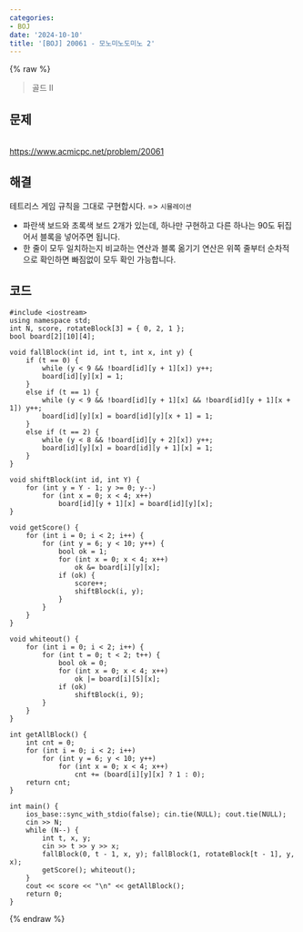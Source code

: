 ```yaml
---
categories:
- BOJ
date: '2024-10-10'
title: '[BOJ] 20061 - 모노미노도미노 2'
---
```


{% raw %}
> 골드 II<br>

## 문제
<br>https://www.acmicpc.net/problem/20061

## 해결
테트리스 게임 규칙을 그대로 구현합시다.  => `시뮬레이션`

- 파란색 보드와 초록색 보드 2개가 있는데, 하나만 구현하고 다른 하나는 90도 뒤집어서 블록을 넣어주면 됩니다.
- 한 줄이 모두 일치하는지 비교하는 연산과 블록 옮기기 연산은 위쪽 줄부터 순차적으로 확인하면 빠짐없이 모두 확인 가능합니다.

## 코드
```
#include <iostream>
using namespace std;
int N, score, rotateBlock[3] = { 0, 2, 1 };
bool board[2][10][4];

void fallBlock(int id, int t, int x, int y) {
	if (t == 0) {
		while (y < 9 && !board[id][y + 1][x]) y++;
		board[id][y][x] = 1;
	}
	else if (t == 1) {
		while (y < 9 && !board[id][y + 1][x] && !board[id][y + 1][x + 1]) y++;
		board[id][y][x] = board[id][y][x + 1] = 1;
	}
	else if (t == 2) {
		while (y < 8 && !board[id][y + 2][x]) y++;
		board[id][y][x] = board[id][y + 1][x] = 1;
	}
}

void shiftBlock(int id, int Y) {
	for (int y = Y - 1; y >= 0; y--)
		for (int x = 0; x < 4; x++)
			board[id][y + 1][x] = board[id][y][x];
}

void getScore() {
	for (int i = 0; i < 2; i++) {
		for (int y = 6; y < 10; y++) {
			bool ok = 1;
			for (int x = 0; x < 4; x++)
				ok &= board[i][y][x];
			if (ok) {
				score++;
				shiftBlock(i, y);
			}
		}
	}
}

void whiteout() {
	for (int i = 0; i < 2; i++) {
		for (int t = 0; t < 2; t++) {
			bool ok = 0;
			for (int x = 0; x < 4; x++)
				ok |= board[i][5][x];
			if (ok)
				shiftBlock(i, 9);
		}
	}
}

int getAllBlock() {
	int cnt = 0;
	for (int i = 0; i < 2; i++)
		for (int y = 6; y < 10; y++)
			for (int x = 0; x < 4; x++)
				cnt += (board[i][y][x] ? 1 : 0);
	return cnt;
}

int main() {
	ios_base::sync_with_stdio(false); cin.tie(NULL); cout.tie(NULL);
	cin >> N;
	while (N--) {
		int t, x, y;
		cin >> t >> y >> x;
		fallBlock(0, t - 1, x, y); fallBlock(1, rotateBlock[t - 1], y, x);
		getScore(); whiteout();
	}
	cout << score << "\n" << getAllBlock();
	return 0;
}
```
{% endraw %}
